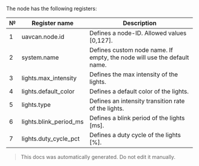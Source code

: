 The node has the following registers:

| №  | Register name           | Description |
| -- | ----------------------- | ----------- |
|  1 | uavcan.node.id          | Defines a node-ID. Allowed values [0,127]. |
|  2 | system.name             | Defines custom node name. If empty, the node will use the default name. |
|  3 | lights.max_intensity    | Defines the max intensity of the lights. |
|  4 | lights.default_color    | Defines a default color of the lights. |
|  5 | lights.type             | Defines an intensity transition rate of the lights. |
|  6 | lights.blink_period_ms  | Defines a blink period of the lights [ms]. |
|  7 | lights.duty_cycle_pct   | Defines a duty cycle of the lights [%]. |

> This docs was automatically generated. Do not edit it manually.

